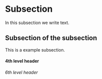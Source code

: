 Subsection
=============
In this subsection we write text.

Subsection  of
the subsection
---------------------------------

This is a example subsection.

#### 4th level header

###### 6th level header